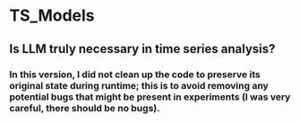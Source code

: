 # TS_Models

## Is LLM truly necessary in time series analysis?

### In this version, I did not clean up the code to preserve its original state during runtime; this is to avoid removing any potential bugs that might be present in experiments (I was very careful, there should be no bugs).
